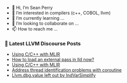 - 👋 Hi, I’m Sean Perry
- 👀 I’m interested in compilers (c++, COBOL, llvm)
- 🌱 I’m currently learning ...
- 💞️ I’m looking to collaborate on ...
- 📫 How to reach me ...

<!---
s66perry/s66perry is a ✨ special ✨ repository because its `README.md` (this file) appears on your GitHub profile.
You can click the Preview link to take a look at your changes.
--->
### 📕 Latest LLVM Discourse Posts

<!-- DISCOURSE-LLVM:START -->
- [Using C/C++ with MLIR](https://discourse.llvm.org/t/using-c-c-with-mlir/3374#post_12)
- [How to load an external pass in lld now?](https://discourse.llvm.org/t/how-to-load-an-external-pass-in-lld-now/62230#post_3)
- [Using C/C++ with MLIR](https://discourse.llvm.org/t/using-c-c-with-mlir/3374#post_11)
- [Address thread identification problems with coroutine](https://discourse.llvm.org/t/address-thread-identification-problems-with-coroutine/62015?page=2#post_30)
- [Llvm.dbg.value left out by IndVarSimplify](https://discourse.llvm.org/t/llvm-dbg-value-left-out-by-indvarsimplify/62291#post_1)
<!-- DISCOURSE-LLVM:END -->
